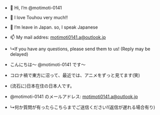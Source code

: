 - 👋 Hi, I’m @motimoti-0141
- 👀 I love Touhou very much!!
- 🌱 I’m leave in Japan. so, I speak Japanese
- 📫 My mail addres: motimoti0141.a@outlook.jp
- ↳If you have any questions, please send them to us! (Reply may be delayed)

- こんにちは～ @motimoti-0141 です〜
- コロナ禍で東方に沼って、最近では、アニメをずっと見てます(笑)
- (流石に)日本在住の日本人です。
- @motimoti-0141 のメールアドレス: motimoti0141.a@outlook.jp
- ↳何か質問が有ったらこちらまでご送信ください!(返信が遅れる場合有り)

<!---
motimoti-0141/motimoti-0141 is a ✨ special ✨ repository because its `README.md` (this file) appears on your GitHub profile.
You can click the Preview link to take a look at your changes.
--->
